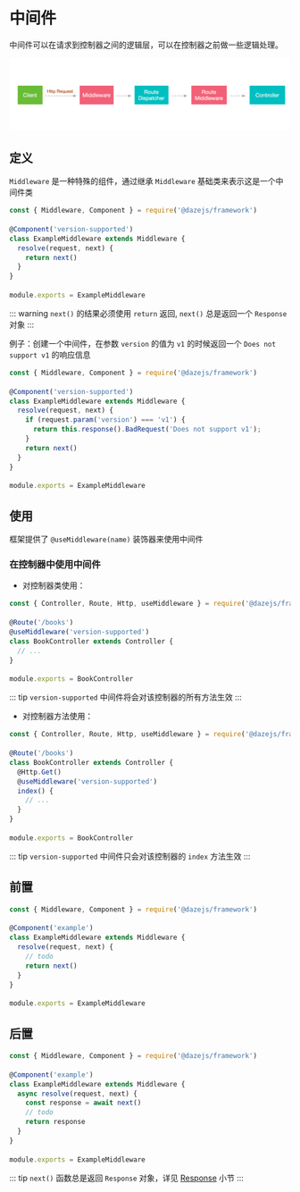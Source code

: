 # 中间件

中间件可以在请求到控制器之间的逻辑层，可以在控制器之前做一些逻辑处理。

![](./assets/middleware-1.png)

## 定义

`Middleware` 是一种特殊的组件，通过继承 `Middleware` 基础类来表示这是一个中间件类

```js
const { Middleware, Component } = require('@dazejs/framework')

@Component('version-supported')
class ExampleMiddleware extends Middleware {
  resolve(request, next) {
    return next()
  }
}

module.exports = ExampleMiddleware
```

::: warning
`next()` 的结果必须使用 `return` 返回, `next()` 总是返回一个 `Response` 对象
:::



例子：创建一个中间件，在参数 `version` 的值为 `v1` 的时候返回一个 `Does not support v1` 的响应信息

```js
const { Middleware, Component } = require('@dazejs/framework')

@Component('version-supported')
class ExampleMiddleware extends Middleware {
  resolve(request, next) {
    if (request.param('version') === 'v1') {
      return this.response().BadRequest('Does not support v1');
    }
    return next()
  }
}

module.exports = ExampleMiddleware
```


## 使用

框架提供了 `@useMiddleware(name)` 装饰器来使用中间件

### 在控制器中使用中间件

- 对控制器类使用：

```js {5}
const { Controller, Route, Http, useMiddleware } = require('@dazejs/framework')

@Route('/books')
@useMiddleware('version-supported')
class BookController extends Controller {
  // ...
}

module.exports = BookController
```

::: tip
`version-supported` 中间件将会对该控制器的所有方法生效
:::

- 对控制器方法使用：

```js {7}
const { Controller, Route, Http, useMiddleware } = require('@dazejs/framework')

@Route('/books')
class BookController extends Controller {
  @Http.Get()
  @useMiddleware('version-supported')
  index() {
    // ...
  }
}

module.exports = BookController
```

::: tip
`version-supported` 中间件只会对该控制器的 `index` 方法生效
:::

## 前置

```js
const { Middleware, Component } = require('@dazejs/framework')

@Component('example')
class ExampleMiddleware extends Middleware {
  resolve(request, next) {
    // todo
    return next()
  }
}

module.exports = ExampleMiddleware
```

## 后置

```js
const { Middleware, Component } = require('@dazejs/framework')

@Component('example')
class ExampleMiddleware extends Middleware {
  async resolve(request, next) {
    const response = await next()
    // todo
    return response
  }
}

module.exports = ExampleMiddleware
```

::: tip
`next()` 函数总是返回 `Response` 对象，详见 [Response](/zh/document/base/response.html) 小节
:::


